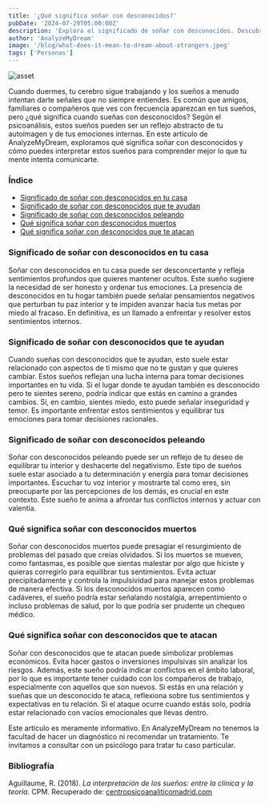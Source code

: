 ```yaml
---
title: '¿Qué significa soñar con desconocidos?'
pubDate: '2024-07-29T05:00:00Z'
description: 'Explora el significado de soñar con desconocidos. Descubre cómo estos sueños reflejan aspectos de tu propio ser y qué señales pueden estar enviándote.'
author: 'AnalyzeMyDream'
image: '/blog/what-does-it-mean-to-dream-about-strangers.jpeg'
tags: ['Personas']
---
```


![asset](/blog/what-does-it-mean-to-dream-about-strangers.jpeg)

Cuando duermes, tu cerebro sigue trabajando y los sueños a menudo intentan darte señales que no siempre entiendes. Es común que amigos, familiares o compañeros que ves con frecuencia aparezcan en tus sueños, pero ¿qué significa cuando sueñas con desconocidos? Según el psicoanálisis, estos sueños pueden ser un reflejo abstracto de tu autoimagen y de tus emociones internas. En este artículo de AnalyzeMyDream, exploramos qué significa soñar con desconocidos y cómo puedes interpretar estos sueños para comprender mejor lo que tu mente intenta comunicarte.

### Índice

- [Significado de soñar con desconocidos en tu casa](#significado-de-soñar-con-desconocidos-en-tu-casa)
- [Significado de soñar con desconocidos que te ayudan](#significado-de-soñar-con-desconocidos-que-te-ayudan)
- [Significado de soñar con desconocidos peleando](#significado-de-soñar-con-desconocidos-peleando)
- [Qué significa soñar con desconocidos muertos](#que-significa-soñar-con-desconocidos-muertos)
- [Qué significa soñar con desconocidos que te atacan](#que-significa-soñar-con-desconocidos-que-te-atacan)

### Significado de soñar con desconocidos en tu casa

Soñar con desconocidos en tu casa puede ser desconcertante y refleja sentimientos profundos que quieres mantener ocultos. Este sueño sugiere la necesidad de ser honesto y ordenar tus emociones. La presencia de desconocidos en tu hogar también puede señalar pensamientos negativos que perturban tu paz interior y te impiden avanzar hacia tus metas por miedo al fracaso. En definitiva, es un llamado a enfrentar y resolver estos sentimientos internos.

### Significado de soñar con desconocidos que te ayudan

Cuando sueñas con desconocidos que te ayudan, esto suele estar relacionado con aspectos de ti mismo que no te gustan y que quieres cambiar. Estos sueños reflejan una lucha interna para tomar decisiones importantes en tu vida. Si el lugar donde te ayudan también es desconocido pero te sientes sereno, podría indicar que estás en camino a grandes cambios. Si, en cambio, sientes miedo, esto puede señalar inseguridad y temor. Es importante enfrentar estos sentimientos y equilibrar tus emociones para tomar decisiones racionales.

### Significado de soñar con desconocidos peleando

Soñar con desconocidos peleando puede ser un reflejo de tu deseo de equilibrar tu interior y deshacerte del negativismo. Este tipo de sueños suele estar asociado a tu determinación y energía para tomar decisiones importantes. Escuchar tu voz interior y mostrarte tal como eres, sin preocuparte por las percepciones de los demás, es crucial en este contexto. Este sueño te anima a afrontar tus conflictos internos y actuar con valentía.

### Qué significa soñar con desconocidos muertos

Soñar con desconocidos muertos puede presagiar el resurgimiento de problemas del pasado que creías olvidados. Si los muertos se mueven, como fantasmas, es posible que sientas malestar por algo que hiciste y quieras corregirlo para equilibrar tus sentimientos. Evita actuar precipitadamente y controla la impulsividad para manejar estos problemas de manera efectiva. Si los desconocidos muertos aparecen como cadáveres, el sueño podría estar señalando nostalgia, arrepentimiento o incluso problemas de salud, por lo que podría ser prudente un chequeo médico.

### Qué significa soñar con desconocidos que te atacan

Soñar con desconocidos que te atacan puede simbolizar problemas económicos. Evita hacer gastos o inversiones impulsivas sin analizar los riesgos. Además, este sueño podría indicar conflictos en el ámbito laboral, por lo que es importante tener cuidado con los compañeros de trabajo, especialmente con aquellos que son nuevos. Si estás en una relación y sueñas que un desconocido te ataca, reflexiona sobre tus sentimientos y expectativas en tu relación. Si el ataque ocurre cuando estás solo, podría estar relacionado con vacíos emocionales que llevas dentro.

Este artículo es meramente informativo. En AnalyzeMyDream no tenemos la facultad de hacer un diagnóstico ni recomendar un tratamiento. Te invitamos a consultar con un psicólogo para tratar tu caso particular.

### Bibliografía

Aguillaume, R. (2018). *La interpretación de los sueños: entre la clínica y la teoría*. CPM. Recuperado de: [centropsicoanaliticomadrid.com](https://www.centropsicoanaliticomadrid.com/publicaciones/revista/numero-15/la-interpretacion-de-los-suenos-entre-la-clinica-y-la-teoria/)